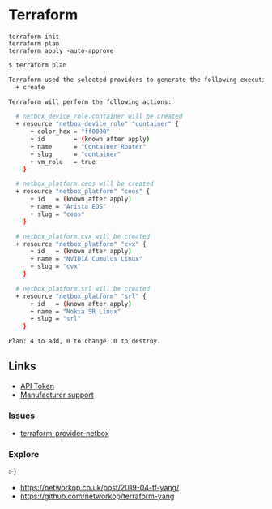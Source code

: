 # Terraform

```
terraform init
terraform plan
terraform apply -auto-approve
```

```bash
$ terraform plan

Terraform used the selected providers to generate the following execution plan. Resource actions are indicated with the following symbols:
  + create

Terraform will perform the following actions:

  # netbox_device_role.container will be created
  + resource "netbox_device_role" "container" {
      + color_hex = "ff0000"
      + id        = (known after apply)
      + name      = "Container Router"
      + slug      = "container"
      + vm_role   = true
    }

  # netbox_platform.ceos will be created
  + resource "netbox_platform" "ceos" {
      + id   = (known after apply)
      + name = "Arista EOS"
      + slug = "ceos"
    }

  # netbox_platform.cvx will be created
  + resource "netbox_platform" "cvx" {
      + id   = (known after apply)
      + name = "NVIDIA Cumulus Linux"
      + slug = "cvx"
    }

  # netbox_platform.srl will be created
  + resource "netbox_platform" "srl" {
      + id   = (known after apply)
      + name = "Nokia SR Linux"
      + slug = "srl"
    }

Plan: 4 to add, 0 to change, 0 to destroy.
```

## Links

- [API Token](https://demo.netbox.dev/user/api-tokens/)
- [Manufacturer support](https://github.com/e-breuninger/terraform-provider-netbox/pull/142)

### Issues

- [terraform-provider-netbox](https://github.com/e-breuninger/terraform-provider-netbox/issues/145)

### Explore

:-)

- https://networkop.co.uk/post/2019-04-tf-yang/
- https://github.com/networkop/terraform-yang